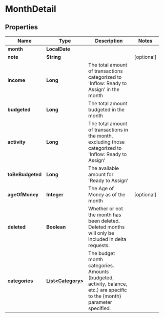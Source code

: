 

# MonthDetail


## Properties

| Name | Type | Description | Notes |
|------------ | ------------- | ------------- | -------------|
|**month** | **LocalDate** |  |  |
|**note** | **String** |  |  [optional] |
|**income** | **Long** | The total amount of transactions categorized to &#39;Inflow: Ready to Assign&#39; in the month |  |
|**budgeted** | **Long** | The total amount budgeted in the month |  |
|**activity** | **Long** | The total amount of transactions in the month, excluding those categorized to &#39;Inflow: Ready to Assign&#39; |  |
|**toBeBudgeted** | **Long** | The available amount for &#39;Ready to Assign&#39; |  |
|**ageOfMoney** | **Integer** | The Age of Money as of the month |  [optional] |
|**deleted** | **Boolean** | Whether or not the month has been deleted.  Deleted months will only be included in delta requests. |  |
|**categories** | [**List&lt;Category&gt;**](Category.md) | The budget month categories.  Amounts (budgeted, activity, balance, etc.) are specific to the {month} parameter specified. |  |




